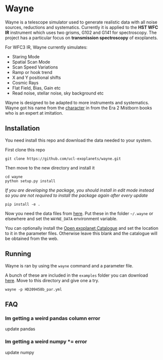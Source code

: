 # Wayne

Wayne is a telescope simulator used to generate realistic data with all noise sources, reductions and systematics. Currently it is applied to the **HST WFC IR** instrument which uses two grisms, G102 and G141 for spectroscopy. The project has a particular focus on **transmission spectroscopy** of exoplanets.

For WFC3 IR, Wayne currently simulates:
* Staring Mode
* Spatial Scan Mode
* Scan Speed Variations
* Ramp or hook trend
* X and Y positional shifts
* Cosmic Rays
* Flat Field, Bias, Gain etc
* Read noise, stellar noise, sky background etc

Wayne is designed to be adapted to more instruments and systematics. Wayne got his name from the [character](http://coppermind.net/wiki/Wayne) in from the Era 2 Mistborn books who is an expert at imitation.

## Installation

You need install this repo and download the data needed to your system.

First clone this repo

    git clone https://github.com/ucl-exoplanets/wayne.git

Then move to the new directory and install it
    
    cd wayne
    python setup.py install
    
*If you are developing the package, you should install in edit mode instead so you are not required to install the package again after every update*

    pip install -e .

Now you need the data files from [here](https://www.dropbox.com/s/49cyy7el37d58a6/wayne_files.zip?dl=0). Put these in the folder `~/.wayne` or elsewhere and set the `WAYNE_DATA` environment variable.

You can optionally install the [Open exoplanet Catalogue](https://github.com/OpenExoplanetCatalogue/open_exoplanet_catalogue) and set the location to it in the parameter files. Otherwise leave this blank and the catalogue will be obtained from the web.

## Running

Wayne is ran by using the `wayne` command and a parameter file.

A bunch of these are included in the `examples` folder you can download [here](https://www.dropbox.com/s/2qswujobc97z5a9/wayne_examples.zip?dl=0). Move to this directory and give one a try.

    wayne -p HD209458b_par.yml
    
## FAQ 

### Im getting a weird pandas column error

update pandas

### Im getting a weird numpy *= error

update numpy
